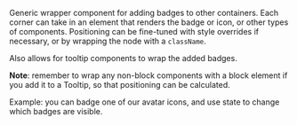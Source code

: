 Generic wrapper component for adding badges to other containers. Each corner can take in an element that
renders the badge or icon, or other types of components. Positioning can be fine-tuned with style overrides
if necessary, or by wrapping the node with a `className`.

Also allows for tooltip components to wrap the added badges.

**Note**: remember to wrap any non-block components with a block element if you add it to a Tooltip, so that positioning can be calculated.

Example: you can badge one of our avatar icons, and use state to change which badges are visible.
